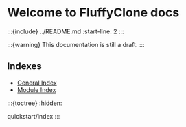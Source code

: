 # Welcome to FluffyClone docs

:::{include} ../README.md
:start-line: 2
:::

:::{warning}
This documentation is still a draft.
:::


## Indexes

* [General Index](genindex)
* [Module Index](modindex)


:::{toctree}
:hidden:

quickstart/index
:::
